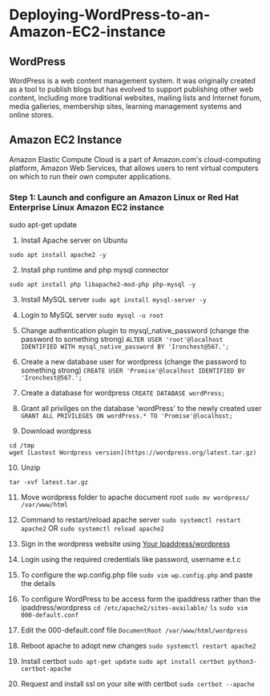 # Deploying-WordPress-to-an-Amazon-EC2-instance
## WordPress
WordPress is a web content management system. It was originally created as a tool to publish blogs but has evolved to support publishing other web content, including more traditional websites, mailing lists and Internet forum, media galleries, membership sites, learning management systems and online stores.

## Amazon EC2 Instance
Amazon Elastic Compute Cloud is a part of Amazon.com's cloud-computing platform, Amazon Web Services, that allows users to rent virtual computers on which to run their own computer applications.

### Step 1: Launch and configure an Amazon Linux or Red Hat Enterprise Linux Amazon EC2 instance

sudo apt-get update
1. Install Apache server on Ubuntu
``` 
sudo apt install apache2 -y

```

2. Install php runtime and php mysql connector
```
sudo apt install php libapache2-mod-php php-mysql -y

```

3. Install MySQL server
`sudo apt install mysql-server -y`

4. Login to MySQL server
`sudo mysql -u root`

5. Change authentication plugin to mysql_native_password (change the password to something strong)
`ALTER USER 'root'@localhost IDENTIFIED WITH mysql_native_password BY 'Ironchest@567.';`

6. Create a new database user for wordpress (change the password to something strong)
`CREATE USER 'Promise'@localhost IDENTIFIED BY 'Ironchest@567.';`

7. Create a database for wordpress
`CREATE DATABASE wordPress;`

8. Grant all privilges on the database 'wordPress' to the newly created user
`GRANT ALL PRIVILEGES ON wordPress.* TO 'Promise'@localhost;`

9. Download wordpress
```
cd /tmp
wget [Lastest Wordpress version](https://wordpress.org/latest.tar.gz)

```

10. Unzip
```
tar -xvf latest.tar.gz

```

11. Move wordpress folder to apache document root
`sudo mv wordpress/ /var/www/html`

12. Command to restart/reload apache server
`sudo systemctl restart apache2`
OR
`sudo systemctl reload apache2`

13. Sign in the wordpress website using [Your Ipaddress/wordpress](http://ipaddress/wordpress/)

14. Login using the required credentials like password, username e.t.c

15. To configure the wp.config.php file
`sudo vim wp.config.php` and paste the details

16. To configure WordPress to be access form the ipaddress rather than the ipaddress/wordpress
`cd /etc/apache2/sites-available/`
`ls`
`sudo vim 000-default.conf`

17. Edit the 000-default.conf file
`DocumentRoot /var/www/html/wordpress`

18. Reboot apache to adopt new changes
`sudo systemctl restart apache2`

16. Install certbot
`sudo apt-get update`
`sudo apt install certbot python3-certbot-apache`

17. Request and install ssl on your site with certbot
`sudo certbot --apache`